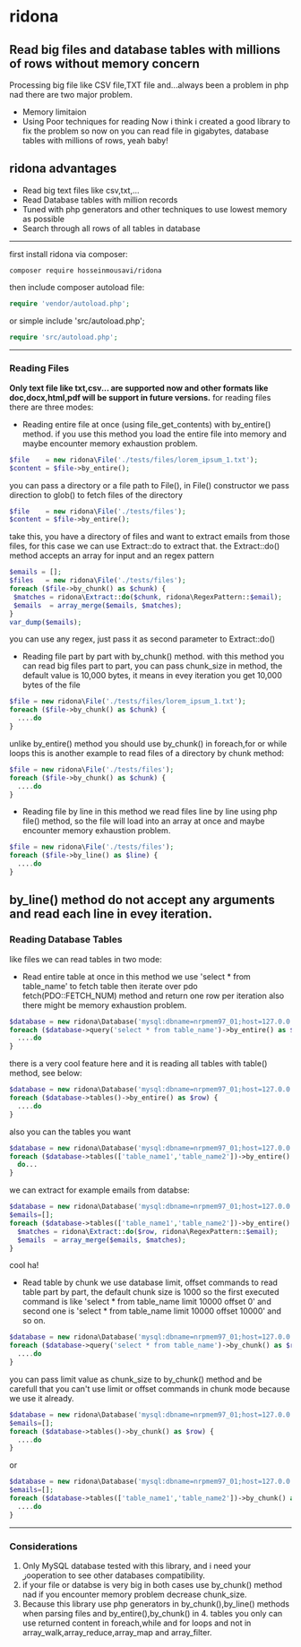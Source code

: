 # ridona
## Read big files and database tables with millions of rows without memory concern
Processing big file like CSV file,TXT file and...always been a problem in php nad there are two major problem.
* Memory limitaion
* Using Poor techniques for reading 
Now i think i created a good library to fix the problem so now on you can read file in gigabytes, database tables with millions of rows, yeah baby!
## ridona advantages
* Read big text files like csv,txt,...
* Read Database tables with million records
* Tuned with php generators and other techniques to use lowest memory as possible
* Search through all rows of all tables in database
---
first install ridona via composer:
```
composer require hosseinmousavi/ridona
```
then include composer autoload file:
```php
require 'vendor/autoload.php';
```
or simple include 'src/autoload.php';
```php
require 'src/autoload.php';
```
---
### Reading Files
**Only text file like txt,csv... are supported now and other formats like doc,docx,html,pdf will be support in future versions.**
for reading files there are three modes: 
* Reading entire file at once (using file_get_contents) with by_entire() method.
  if you use this method you load the entire file into memory and maybe encounter memory exhaustion problem.
 ```php
$file    = new ridona\File('./tests/files/lorem_ipsum_1.txt');
$content = $file->by_entire();
```
you can pass a directory or a file path to File(), in File() constructor we pass direction to glob() to fetch files of the directory
 ```php
$file    = new ridona\File('./tests/files');
$content = $file->by_entire();
```
take this, you have a directory of files and want to extract emails from those files, for this case we can use Extract::do to extract that. the Extract::do() method accepts an array for input and an regex pattern
 ```php
$emails = [];
$files   = new ridona\File('./tests/files');
foreach ($file->by_chunk() as $chunk) {
  $matches = ridona\Extract::do($chunk, ridona\RegexPattern::$email);
  $emails  = array_merge($emails, $matches);
}
var_dump($emails);
```
you can use any regex, just pass it as second parameter to Extract::do()
* Reading file part by part with by_chunk() method.
  with this method you can read big files part to part, you can pass chunk_size in method, the default value is 10,000 bytes, it means in evey iteration you get 10,000 bytes of the file
```php
$file = new ridona\File('./tests/files/lorem_ipsum_1.txt');
foreach ($file->by_chunk() as $chunk) {
  ....do
}
```
 unlike by_entire() method you should use by_chunk() in foreach,for or while loops
 this is another example to read files of a directory by chunk method:
```php
$file = new ridona\File('./tests/files');
foreach ($file->by_chunk() as $chunk) {
  ....do
}
```
* Reading file by line
  in this method we read files line by line using php file() method, so the file will load into an array at once and maybe encounter memory exhaustion problem.
```php
$file = new ridona\File('./tests/files');
foreach ($file->by_line() as $line) {
  ....do
}
```
**by_line() method do not accept any arguments and read each line in evey iteration.**
---
### Reading Database Tables
like files we can read tables in two mode:
* Read entire table at once
  in this method we use 'select * from table_name' to fetch table then iterate over pdo fetch(PDO::FETCH_NUM) method and return one row per iteration also there might be memory exhaustion problem.
```php
$database = new ridona\Database('mysql:dbname=nrpmem97_01;host=127.0.0.1', 'root', '');
foreach ($database->query('select * from table_name')->by_entire() as $row) {
  ....do
}
```
there is a very cool feature here and it is reading all tables with table() method, see below:
```php
$database = new ridona\Database('mysql:dbname=nrpmem97_01;host=127.0.0.1', 'root', '', 'nrpmem97_01');
foreach ($database->tables()->by_entire() as $row) {
  ....do
}
```
also you can the tables you want
```php
$database = new ridona\Database('mysql:dbname=nrpmem97_01;host=127.0.0.1', 'root', '', 'nrpmem97_01');
foreach ($database->tables(['table_name1','table_name2'])->by_entire() as $row) {
  do...
}
```
we can extract for example emails from databse:
```php
$database = new ridona\Database('mysql:dbname=nrpmem97_01;host=127.0.0.1', 'root', '', 'nrpmem97_01');
$emails=[];
foreach ($database->tables(['table_name1','table_name2'])->by_entire() as $row) {
  $matches = ridona\Extract::do($row, ridona\RegexPattern::$email);
  $emails  = array_merge($emails, $matches);
}
```
cool ha!
* Read table by chunk
  we use database limit, offset commands to read table part by part, the default chunk size is 1000 so
  the first executed command is like 'select * from table_name limit 10000 offset 0' and second one is
  'select * from table_name limit 10000 offset 10000' and so on.
```php
$database = new ridona\Database('mysql:dbname=nrpmem97_01;host=127.0.0.1', 'root', '', 'nrpmem97_01');
foreach ($database->query('select * from table_name')->by_chunk() as $row) {
  ....do
}
```
you can pass limit value as chunk_size to by_chunk() method and be carefull that you can't use limit or offset commands in chunk mode because we use it already.
```php
$database = new ridona\Database('mysql:dbname=nrpmem97_01;host=127.0.0.1', 'root', '', 'nrpmem97_01');
$emails=[];
foreach ($database->tables()->by_chunk() as $row) {
  ....do
}
```
or
```php
$database = new ridona\Database('mysql:dbname=nrpmem97_01;host=127.0.0.1', 'root', '', 'nrpmem97_01');
$emails=[];
foreach ($database->tables(['table_name1','table_name2'])->by_chunk() as $row) {
  ....do
}
```
---
### Considerations
1. Only MySQL database tested with this library, and i need your زooperation to see other databases compatibility.<br>
2. if your file or databse is very big in both cases use by_chunk() method nad if you encounter memory problem decrease chunk_size.<br>
3. Because this library use php generators in by_chunk(),by_line() methods when parsing files and by_entire(),by_chunk() in 4. tables you only can use returned content in foreach,while and for loops and not in array_walk,array_reduce,array_map and array_filter.<br>
